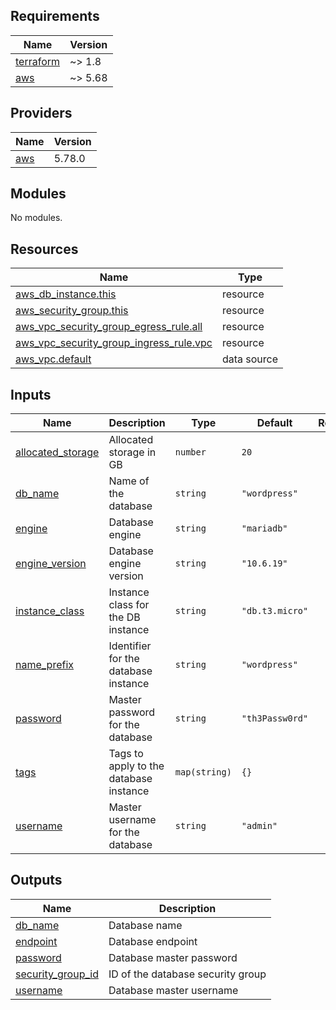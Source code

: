 
<!-- BEGINNING OF PRE-COMMIT-OPENTOFU DOCS HOOK -->
## Requirements

| Name | Version |
|------|---------|
| <a name="requirement_terraform"></a> [terraform](#requirement\_terraform) | ~> 1.8 |
| <a name="requirement_aws"></a> [aws](#requirement\_aws) | ~> 5.68 |

## Providers

| Name | Version |
|------|---------|
| <a name="provider_aws"></a> [aws](#provider\_aws) | 5.78.0 |

## Modules

No modules.

## Resources

| Name | Type |
|------|------|
| [aws_db_instance.this](https://registry.terraform.io/providers/hashicorp/aws/latest/docs/resources/db_instance) | resource |
| [aws_security_group.this](https://registry.terraform.io/providers/hashicorp/aws/latest/docs/resources/security_group) | resource |
| [aws_vpc_security_group_egress_rule.all](https://registry.terraform.io/providers/hashicorp/aws/latest/docs/resources/vpc_security_group_egress_rule) | resource |
| [aws_vpc_security_group_ingress_rule.vpc](https://registry.terraform.io/providers/hashicorp/aws/latest/docs/resources/vpc_security_group_ingress_rule) | resource |
| [aws_vpc.default](https://registry.terraform.io/providers/hashicorp/aws/latest/docs/data-sources/vpc) | data source |

## Inputs

| Name | Description | Type | Default | Required |
|------|-------------|------|---------|:--------:|
| <a name="input_allocated_storage"></a> [allocated\_storage](#input\_allocated\_storage) | Allocated storage in GB | `number` | `20` | no |
| <a name="input_db_name"></a> [db\_name](#input\_db\_name) | Name of the database | `string` | `"wordpress"` | no |
| <a name="input_engine"></a> [engine](#input\_engine) | Database engine | `string` | `"mariadb"` | no |
| <a name="input_engine_version"></a> [engine\_version](#input\_engine\_version) | Database engine version | `string` | `"10.6.19"` | no |
| <a name="input_instance_class"></a> [instance\_class](#input\_instance\_class) | Instance class for the DB instance | `string` | `"db.t3.micro"` | no |
| <a name="input_name_prefix"></a> [name\_prefix](#input\_name\_prefix) | Identifier for the database instance | `string` | `"wordpress"` | no |
| <a name="input_password"></a> [password](#input\_password) | Master password for the database | `string` | `"th3Passw0rd"` | no |
| <a name="input_tags"></a> [tags](#input\_tags) | Tags to apply to the database instance | `map(string)` | `{}` | no |
| <a name="input_username"></a> [username](#input\_username) | Master username for the database | `string` | `"admin"` | no |

## Outputs

| Name | Description |
|------|-------------|
| <a name="output_db_name"></a> [db\_name](#output\_db\_name) | Database name |
| <a name="output_endpoint"></a> [endpoint](#output\_endpoint) | Database endpoint |
| <a name="output_password"></a> [password](#output\_password) | Database master password |
| <a name="output_security_group_id"></a> [security\_group\_id](#output\_security\_group\_id) | ID of the database security group |
| <a name="output_username"></a> [username](#output\_username) | Database master username |
<!-- END OF PRE-COMMIT-OPENTOFU DOCS HOOK -->
